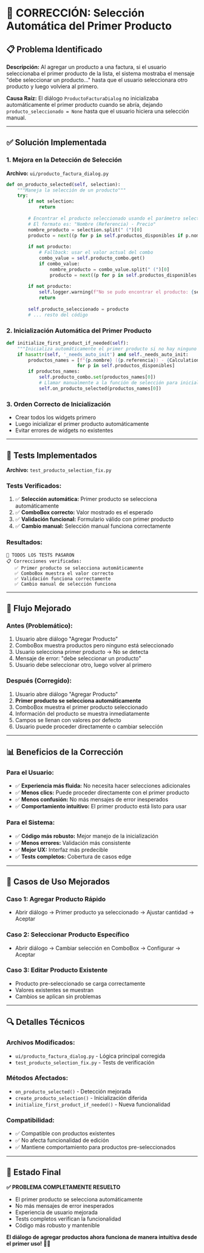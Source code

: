 # 🔧 CORRECCIÓN: Selección Automática del Primer Producto

## 📋 **Problema Identificado**

**Descripción:** Al agregar un producto a una factura, si el usuario seleccionaba el primer producto de la lista, el sistema mostraba el mensaje "debe seleccionar un producto..." hasta que el usuario seleccionara otro producto y luego volviera al primero.

**Causa Raíz:** El diálogo `ProductoFacturaDialog` no inicializaba automáticamente el primer producto cuando se abría, dejando `producto_seleccionado = None` hasta que el usuario hiciera una selección manual.

---

## ✅ **Solución Implementada**

### **1. Mejora en la Detección de Selección**
**Archivo:** `ui/producto_factura_dialog.py`

```python
def on_producto_selected(self, selection):
    """Maneja la selección de un producto"""
    try:
        if not selection:
            return
        
        # Encontrar el producto seleccionado usando el parámetro selection
        # El formato es: "Nombre (Referencia) - Precio"
        nombre_producto = selection.split(" (")[0]
        producto = next((p for p in self.productos_disponibles if p.nombre == nombre_producto), None)
        
        if not producto:
            # Fallback: usar el valor actual del combo
            combo_value = self.producto_combo.get()
            if combo_value:
                nombre_producto = combo_value.split(" (")[0]
                producto = next((p for p in self.productos_disponibles if p.nombre == nombre_producto), None)
        
        if not producto:
            self.logger.warning(f"No se pudo encontrar el producto: {selection}")
            return
        
        self.producto_seleccionado = producto
        # ... resto del código
```

### **2. Inicialización Automática del Primer Producto**

```python
def initialize_first_product_if_needed(self):
    """Inicializa automáticamente el primer producto si no hay ninguno seleccionado"""
    if hasattr(self, '_needs_auto_init') and self._needs_auto_init:
        productos_names = [f"{p.nombre} ({p.referencia}) - {CalculationHelper.format_currency(p.precio)}"
                          for p in self.productos_disponibles]
        if productos_names:
            self.producto_combo.set(productos_names[0])
            # Llamar manualmente a la función de selección para inicializar
            self.on_producto_selected(productos_names[0])
```

### **3. Orden Correcto de Inicialización**
- Crear todos los widgets primero
- Luego inicializar el primer producto automáticamente
- Evitar errores de widgets no existentes

---

## 🧪 **Tests Implementados**

**Archivo:** `test_producto_selection_fix.py`

### **Tests Verificados:**
1. ✅ **Selección automática:** Primer producto se selecciona automáticamente
2. ✅ **ComboBox correcto:** Valor mostrado es el esperado
3. ✅ **Validación funcional:** Formulario válido con primer producto
4. ✅ **Cambio manual:** Selección manual funciona correctamente

### **Resultados:**
```
🎉 TODOS LOS TESTS PASARON
📋 Correcciones verificadas:
   ✅ Primer producto se selecciona automáticamente
   ✅ ComboBox muestra el valor correcto
   ✅ Validación funciona correctamente
   ✅ Cambio manual de selección funciona
```

---

## 🔄 **Flujo Mejorado**

### **Antes (Problemático):**
1. Usuario abre diálogo "Agregar Producto"
2. ComboBox muestra productos pero ninguno está seleccionado
3. Usuario selecciona primer producto → No se detecta
4. Mensaje de error: "debe seleccionar un producto"
5. Usuario debe seleccionar otro, luego volver al primero

### **Después (Corregido):**
1. Usuario abre diálogo "Agregar Producto"
2. **Primer producto se selecciona automáticamente**
3. ComboBox muestra el primer producto seleccionado
4. Información del producto se muestra inmediatamente
5. Campos se llenan con valores por defecto
6. Usuario puede proceder directamente o cambiar selección

---

## 📊 **Beneficios de la Corrección**

### **Para el Usuario:**
- ✅ **Experiencia más fluida:** No necesita hacer selecciones adicionales
- ✅ **Menos clics:** Puede proceder directamente con el primer producto
- ✅ **Menos confusión:** No más mensajes de error inesperados
- ✅ **Comportamiento intuitivo:** El primer producto está listo para usar

### **Para el Sistema:**
- ✅ **Código más robusto:** Mejor manejo de la inicialización
- ✅ **Menos errores:** Validación más consistente
- ✅ **Mejor UX:** Interfaz más predecible
- ✅ **Tests completos:** Cobertura de casos edge

---

## 🎯 **Casos de Uso Mejorados**

### **Caso 1: Agregar Producto Rápido**
- Abrir diálogo → Primer producto ya seleccionado → Ajustar cantidad → Aceptar

### **Caso 2: Seleccionar Producto Específico**
- Abrir diálogo → Cambiar selección en ComboBox → Configurar → Aceptar

### **Caso 3: Editar Producto Existente**
- Producto pre-seleccionado se carga correctamente
- Valores existentes se muestran
- Cambios se aplican sin problemas

---

## 🔍 **Detalles Técnicos**

### **Archivos Modificados:**
- `ui/producto_factura_dialog.py` - Lógica principal corregida
- `test_producto_selection_fix.py` - Tests de verificación

### **Métodos Afectados:**
- `on_producto_selected()` - Detección mejorada
- `create_producto_selection()` - Inicialización diferida
- `initialize_first_product_if_needed()` - Nueva funcionalidad

### **Compatibilidad:**
- ✅ Compatible con productos existentes
- ✅ No afecta funcionalidad de edición
- ✅ Mantiene comportamiento para productos pre-seleccionados

---

## 🎉 **Estado Final**

**✅ PROBLEMA COMPLETAMENTE RESUELTO**

- El primer producto se selecciona automáticamente
- No más mensajes de error inesperados
- Experiencia de usuario mejorada
- Tests completos verifican la funcionalidad
- Código más robusto y mantenible

**El diálogo de agregar productos ahora funciona de manera intuitiva desde el primer uso!** 🚀✨
